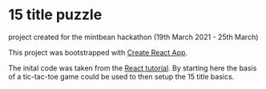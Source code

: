 # 15 title puzzle
project created for the mintbean hackathon (19th March 2021 - 25th March)

This project was bootstrapped with [Create React App](https://github.com/facebook/create-react-app).

The inital code was taken from the [React tutorial](https://reactjs.org/tutorial/tutorial.html). By starting here the basis of a tic-tac-toe game could be used to then setup the 15 title basics.
